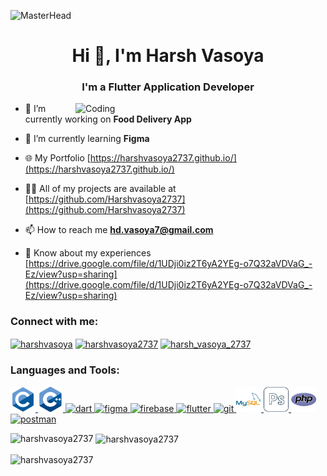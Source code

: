 ![MasterHead](https://res.cloudinary.com/duplex-tech/image/upload/v1720443041/newDuplex/hire-developer/20240708182037-Layer_2.webp)
<h1 align="center">Hi 👋, I'm Harsh Vasoya</h1>
<h3 align="center">I'm a Flutter Application Developer</h3>
<img align="right" alt="Coding" width="400" src= "https://cdn.dribbble.com/users/1732368/screenshots/13842635/media/06fdccbc7f0e1d47237b588dc0dbdb42.gif">

- 🔭 I’m currently working on **Food Delivery App**

- 🌱 I’m currently learning **Figma**

- 🌐 My Portfolio [https://harshvasoya2737.github.io/](https://harshvasoya2737.github.io/)

- 👨‍💻 All of my projects are available at [https://github.com/Harshvasoya2737](https://github.com/Harshvasoya2737)

- 📫 How to reach me **hd.vasoya7@gmail.com**

- 📄 Know about my experiences [https://drive.google.com/file/d/1UDji0iz2T6yA2YEg-o7Q32aVDVaG_-Ez/view?usp=sharing](https://drive.google.com/file/d/1UDji0iz2T6yA2YEg-o7Q32aVDVaG_-Ez/view?usp=sharing)

<h3 align="left">Connect with me:</h3>
<p align="left">
<a href="https://linkedin.com/in/harshvasoya" target="blank"><img align="center" src="https://raw.githubusercontent.com/rahuldkjain/github-profile-readme-generator/master/src/images/icons/Social/linked-in-alt.svg" alt="harshvasoya" height="30" width="40" /></a>
<a href="https://twitter.com/harshvasoya2737" target="blank"><img align="center" src="https://raw.githubusercontent.com/rahuldkjain/github-profile-readme-generator/master/src/images/icons/Social/twitter.svg" alt="harshvasoya2737" height="30" width="40" /></a>
<a href="https://instagram.com/harsh_vasoya_2737" target="blank"><img align="center" src="https://raw.githubusercontent.com/rahuldkjain/github-profile-readme-generator/master/src/images/icons/Social/instagram.svg" alt="harsh_vasoya_2737" height="30" width="40" /></a>
</p>

<h3 align="left">Languages and Tools:</h3>
<p align="left"> <a href="https://www.cprogramming.com/" target="_blank" rel="noreferrer"> <img src="https://raw.githubusercontent.com/devicons/devicon/master/icons/c/c-original.svg" alt="c" width="40" height="40"/> </a> <a href="https://www.w3schools.com/cpp/" target="_blank" rel="noreferrer"> <img src="https://raw.githubusercontent.com/devicons/devicon/master/icons/cplusplus/cplusplus-original.svg" alt="cplusplus" width="40" height="40"/> </a> <a href="https://dart.dev" target="_blank" rel="noreferrer"> <img src="https://www.vectorlogo.zone/logos/dartlang/dartlang-icon.svg" alt="dart" width="40" height="40"/> </a> <a href="https://www.figma.com/" target="_blank" rel="noreferrer"> <img src="https://www.vectorlogo.zone/logos/figma/figma-icon.svg" alt="figma" width="40" height="40"/> </a> <a href="https://firebase.google.com/" target="_blank" rel="noreferrer"> <img src="https://www.vectorlogo.zone/logos/firebase/firebase-icon.svg" alt="firebase" width="40" height="40"/> </a> <a href="https://flutter.dev" target="_blank" rel="noreferrer"> <img src="https://www.vectorlogo.zone/logos/flutterio/flutterio-icon.svg" alt="flutter" width="40" height="40"/> </a> <a href="https://git-scm.com/" target="_blank" rel="noreferrer"> <img src="https://www.vectorlogo.zone/logos/git-scm/git-scm-icon.svg" alt="git" width="40" height="40"/> </a> <a href="https://www.mysql.com/" target="_blank" rel="noreferrer"> <img src="https://raw.githubusercontent.com/devicons/devicon/master/icons/mysql/mysql-original-wordmark.svg" alt="mysql" width="40" height="40"/> </a> <a href="https://www.photoshop.com/en" target="_blank" rel="noreferrer"> <img src="https://raw.githubusercontent.com/devicons/devicon/master/icons/photoshop/photoshop-line.svg" alt="photoshop" width="40" height="40"/> </a> <a href="https://www.php.net" target="_blank" rel="noreferrer"> <img src="https://raw.githubusercontent.com/devicons/devicon/master/icons/php/php-original.svg" alt="php" width="40" height="40"/> </a> <a href="https://postman.com" target="_blank" rel="noreferrer"> <img src="https://www.vectorlogo.zone/logos/getpostman/getpostman-icon.svg" alt="postman" width="40" height="40"/> </a> </p>

<p><img align="left" src="https://github-readme-stats.vercel.app/api/top-langs?username=harshvasoya2737&show_icons=true&locale=en&layout=compact" alt="harshvasoya2737" /></p>

<p>&nbsp;<img align="center" src="https://github-readme-stats.vercel.app/api?username=harshvasoya2737&show_icons=true&locale=en" alt="harshvasoya2737" /></p>

<p><img align="center" src="https://github-readme-streak-stats.herokuapp.com/?user=harshvasoya2737&" alt="harshvasoya2737" /></p>
